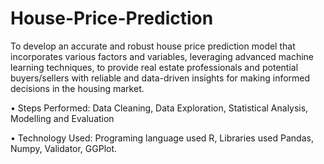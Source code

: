 # House-Price-Prediction
To develop an accurate and robust house price prediction model that incorporates various factors and variables, leveraging advanced machine learning techniques, to provide real estate professionals and potential buyers/sellers with reliable and data-driven insights for making informed decisions in the housing market.

•	Steps Performed: Data Cleaning, Data Exploration, Statistical Analysis, Modelling and Evaluation

•	Technology Used: Programing language used R, Libraries used Pandas, Numpy, Validator, GGPlot. 

